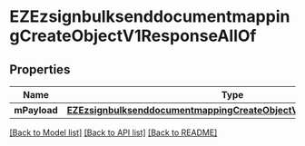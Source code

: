 # EZEzsignbulksenddocumentmappingCreateObjectV1ResponseAllOf

## Properties
Name | Type | Description | Notes
------------ | ------------- | ------------- | -------------
**mPayload** | [**EZEzsignbulksenddocumentmappingCreateObjectV1ResponseMPayload***](EZEzsignbulksenddocumentmappingCreateObjectV1ResponseMPayload.md) |  | 

[[Back to Model list]](../README.md#documentation-for-models) [[Back to API list]](../README.md#documentation-for-api-endpoints) [[Back to README]](../README.md)


